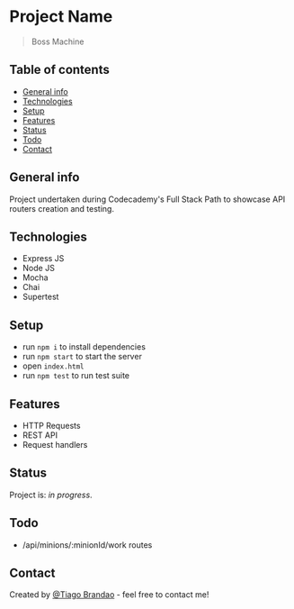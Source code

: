 # Project Name

> Boss Machine

## Table of contents

- [General info](#general-info)
- [Technologies](#technologies)
- [Setup](#setup)
- [Features](#features)
- [Status](#status)
- [Todo](#todo)
- [Contact](#contact)

## General info

Project undertaken during Codecademy's Full Stack Path to showcase API routers creation and testing.

## Technologies

- Express JS
- Node JS
- Mocha
- Chai
- Supertest

## Setup

- run `npm i` to install dependencies
- run `npm start` to start the server
- open `index.html`
- run `npm test` to run test suite

## Features

- HTTP Requests
- REST API
- Request handlers

## Status

Project is: _in progress_.

## Todo

- /api/minions/:minionId/work routes

## Contact

Created by [@Tiago Brandao](https://www.imtiago.world/) - feel free to contact me!
